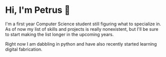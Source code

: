 # Hi, I'm Petrus 👋

I'm a first year Computer Science student still figuring what to specialize in. As of now my list of skills and projects is really nonexistent, but I'll be sure to start making the list longer in the upcoming years.

Right now I am dabbling in python and have also recently started learning digital fabrication.
<!--
**Putk1/Putk1** is a ✨ _special_ ✨ repository because its `README.md` (this file) appears on your GitHub profile.

Here are some ideas to get you started:

- 🔭 I’m currently working on ...
- 🌱 I’m currently learning ...
- 👯 I’m looking to collaborate on ...
- 🤔 I’m looking for help with ...
- 💬 Ask me about ...
- 📫 How to reach me: ...
- 😄 Pronouns: ...
- ⚡ Fun fact: ...
-->

